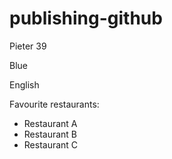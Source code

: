 # publishing-github

Pieter 39

Blue

English

Favourite restaurants:

- Restaurant A
- Restaurant B
- Restaurant C
